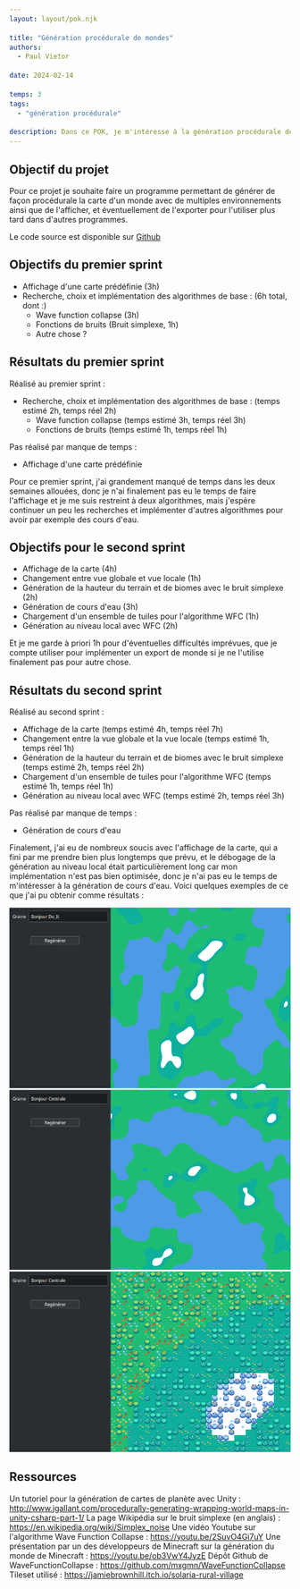 ```yaml
---
layout: layout/pok.njk

title: "Génération procédurale de mondes"
authors:
  - Paul Vietor

date: 2024-02-14

temps: 3
tags:
  - "génération procédurale"

description: Dans ce POK, je m'intéresse à la génération procédurale de mondes.
---
```


## Objectif du projet

Pour ce projet je souhaite faire un programme permettant de générer de façon procédurale la carte d'un monde avec de multiples environnements ainsi que de l'afficher, et éventuellement de l'exporter pour l'utiliser plus tard dans d'autres programmes.

Le code source est disponible sur [Github](https://github.com/lauravietor/WorldGen)

## Objectifs du premier sprint

- Affichage d'une carte prédéfinie (3h)
- Recherche, choix et implémentation des algorithmes de base : (6h total, dont :)
  - Wave function collapse (3h)
  - Fonctions de bruits (Bruit simplexe, 1h)
  - Autre chose ?

## Résultats du premier sprint

Réalisé au premier sprint :
- Recherche, choix et implémentation des algorithmes de base : (temps estimé 2h, temps réel 2h)
  - Wave function collapse (temps estimé 3h, temps réel 3h)
  - Fonctions de bruits (temps estimé 1h, temps réel 1h)

Pas réalisé par manque de temps :
- Affichage d'une carte prédéfinie

Pour ce premier sprint, j'ai grandement manqué de temps dans les deux semaines allouées, donc je n'ai finalement pas eu le temps de faire l'affichage et je me suis restreint à deux algorithmes, mais j'espère continuer un peu les recherches et implémenter d'autres algorithmes pour avoir par exemple des cours d'eau.

## Objectifs pour le second sprint

- Affichage de la carte (4h)
- Changement entre vue globale et vue locale (1h)
- Génération de la hauteur du terrain et de biomes avec le bruit simplexe (2h)
- Génération de cours d'eau (3h)
- Chargement d'un ensemble de tuiles pour l'algorithme WFC (1h)
- Génération au niveau local avec WFC (2h)

Et je me garde à priori 1h pour d'éventuelles difficultés imprévues, que je compte utiliser pour implémenter un export de monde si je ne l'utilise finalement pas pour autre chose.

## Résultats du second sprint

Réalisé au second sprint :
- Affichage de la carte (temps estimé 4h, temps réel 7h)
- Changement entre la vue globale et la vue locale (temps estimé 1h, temps réel 1h)
- Génération de la hauteur du terrain et de biomes avec le bruit simplexe (temps estimé 2h, temps réel 2h)
- Chargement d'un ensemble de tuiles pour l'algorithme WFC (temps estimé 1h, temps réel 1h)
- Génération au niveau local avec WFC (temps estimé 2h, temps réel 3h)

Pas réalisé par manque de temps :
- Génération de cours d'eau

Finalement, j'ai eu de nombreux soucis avec l'affichage de la carte, qui a fini par me prendre bien plus longtemps que prévu, et le débogage de la génération au niveau local était particulièrement long car mon implémentation n'est pas bien optimisée, donc je n'ai pas eu le temps de m'intéresser à la génération de cours d'eau. Voici quelques exemples de ce que j'ai pu obtenir comme résultats :

![](bonjourdoit.png)
![](bonjourcentrale.png)
![](bonjourcentrale_zoom.png)

## Ressources

Un tutoriel pour la génération de cartes de planète avec Unity : http://www.jgallant.com/procedurally-generating-wrapping-world-maps-in-unity-csharp-part-1/
La page Wikipédia sur le bruit simplexe (en anglais) : https://en.wikipedia.org/wiki/Simplex_noise
Une vidéo Youtube sur l'algorithme Wave Function Collapse : https://youtu.be/2SuvO4Gi7uY
Une présentation par un des développeurs de Minecraft sur la génération du monde de Minecraft : https://youtu.be/ob3VwY4JyzE
Dépôt Github de WaveFunctionCollapse : https://github.com/mxgmn/WaveFunctionCollapse
Tileset utilisé : https://jamiebrownhill.itch.io/solaria-rural-village


